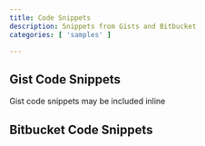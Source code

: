 ```yaml
---
title: Code Snippets
description: Snippets from Gists and Bitbucket
categories: [ 'samples' ]

---
```


## Gist Code Snippets

Gist code snippets may be included inline 
  
<script src="https://gist.github.com/3362225.js?file=deal-event.xml"></script>

## Bitbucket Code Snippets

<script src="https://bitbucket.org/nkabir/bash/src/default/bb-blogger.sh?embed=t"></script>
  
</section>